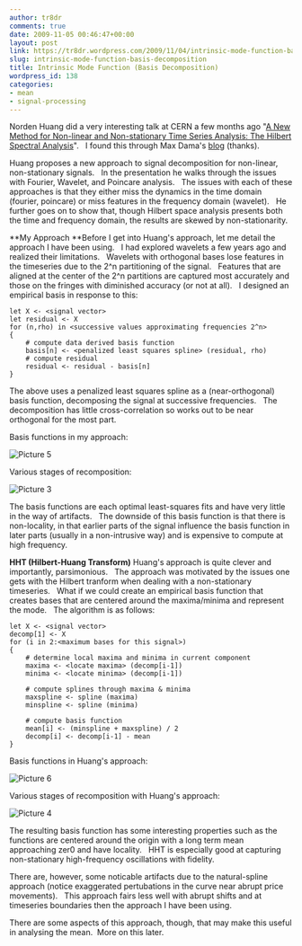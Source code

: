 ```yaml
---
author: tr8dr
comments: true
date: 2009-11-05 00:46:47+00:00
layout: post
link: https://tr8dr.wordpress.com/2009/11/04/intrinsic-mode-function-basis-decomposition/
slug: intrinsic-mode-function-basis-decomposition
title: Intrinsic Mode Function (Basis Decomposition)
wordpress_id: 138
categories:
- mean
- signal-processing
---
```


Norden Huang did a very interesting talk at CERN a few months ago "[A New Method for Non-linear and Non-stationary Time Series Analysis: The Hilbert Spectral Analysis](http://videolectures.net/cern_huang_nmnntsa/)".   I found this through Max Dama's [blog](http://www.maxdama.com/) (thanks).

Huang proposes a new approach to signal decomposition for non-linear, non-stationary signals.   In the presentation he walks through the issues with Fourier, Wavelet, and Poincare analysis.   The issues with each of these approaches is that they either miss the dynamics in the time domain (fourier, poincare) or miss features in the frequency domain (wavelet).   He further goes on to show that, though Hilbert space analysis presents both the time and frequency domain, the results are skewed by non-stationarity.

**My Approach
**Before I get into Huang's approach, let me detail the approach I have been using.   I had explored wavelets a few years ago and realized their limitations.   Wavelets with orthogonal bases lose features in the timeseries due to the 2^n partitioning of the signal.   Features that are aligned at the center of the 2^n partitions are captured most accurately and those on the fringes with diminished accuracy (or not at all).   I designed an empirical basis in response to this:

    
    let X <- <signal vector>
    let residual <- X
    for (n,rho) in <successive values approximating frequencies 2^n>
    {
        # compute data derived basis function
        basis[n] <- <penalized least squares spline> (residual, rho)
        # compute residual
        residual <- residual - basis[n]
    }


The above uses a penalized least squares spline as a (near-orthogonal) basis function, decomposing the signal at successive frequencies.   The decomposition has little cross-correlation so works out to be near orthogonal for the most part.

Basis functions in my approach:

![Picture 5](http://tr8dr.files.wordpress.com/2009/11/picture-52.png)

Various stages of recomposition:

![Picture 3](http://tr8dr.files.wordpress.com/2009/11/picture-34.png)

The basis functions are each optimal least-squares fits and have very little in the way of artifacts.   The downside of this basis function is that there is non-locality, in that earlier parts of the signal influence the basis function in later parts (usually in a non-intrusive way) and is expensive to compute at high frequency.

**HHT (Hilbert-Huang Transform)**
Huang's approach is quite clever and importantly, parsimonious.   The approach was motivated by the issues one gets with the Hilbert tranform when dealing with a non-stationary timeseries.   What if we could create an empirical basis function that creates bases that are centered around the maxima/minima and represent the mode.   The algorithm is as follows:

    
    let X <- <signal vector>
    decomp[1] <- X
    for (i in 2:<maximum bases for this signal>)
    {
        # determine local maxima and minima in current component
        maxima <- <locate maxima> (decomp[i-1])
        minima <- <locate minima> (decomp[i-1])
    
        # compute splines through maxima & minima
        maxspline <- spline (maxima)
        minspline <- spline (minima)
    
        # compute basis function
        mean[i] <- (minspline + maxspline) / 2
        decomp[i] <- decomp[i-1] - mean
    }


Basis functions in Huang's approach:

![Picture 6](http://tr8dr.files.wordpress.com/2009/11/picture-61.png)

Various stages of recomposition with Huang's approach:

![Picture 4](http://tr8dr.files.wordpress.com/2009/11/picture-42.png)

The resulting basis function has some interesting properties such as the functions are centered around the origin with a long term mean approaching zer0 and have locality.   HHT is especially good at capturing non-stationary high-frequency oscillations with fidelity.

There are, however, some noticable artifacts due to the natural-spline approach (notice exaggerated pertubations in the curve near abrupt price movements).   This approach fairs less well with abrupt shifts and at timeseries boundaries then the approach I have been using.

There are some aspects of this approach, though, that may make this useful in analysing the mean.  More on this later.
